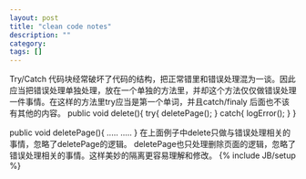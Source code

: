 ```yaml
---
layout: post
title: "clean code notes"
description: ""
category: 
tags: []
---
```

Try/Catch 代码块经常破坏了代码的结构，把正常错里和错误处理混为一谈。因此应当把错误处理单独处理，放在一个单独的方法里，并却这个方法仅仅做错误处理一件事情。在这样的方法里try应当是第一个单词，并且catch/finaly 后面也不该有其他的内容。
   public void delete(){
     try{
          deletePage();
      }
    catch{
          logError();
      }
  }

public void deletePage(){
    .....
    .....
}
在上面例子中delete只做与错误处理相关的事情，忽略了deletePage的逻辑。 deletePage也只处理删除页面的逻辑，忽略了错误处理相关的事情。这样美妙的隔离更容易理解和修改。
{% include JB/setup %}
